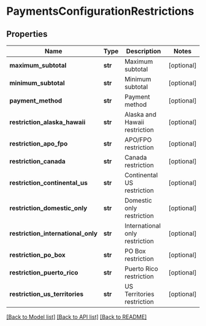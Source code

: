 # PaymentsConfigurationRestrictions

## Properties
Name | Type | Description | Notes
------------ | ------------- | ------------- | -------------
**maximum_subtotal** | **str** | Maximum subtotal | [optional] 
**minimum_subtotal** | **str** | Minimum subtotal | [optional] 
**payment_method** | **str** | Payment method | [optional] 
**restriction_alaska_hawaii** | **str** | Alaska and Hawaii restriction | [optional] 
**restriction_apo_fpo** | **str** | APO/FPO restriction | [optional] 
**restriction_canada** | **str** | Canada restriction | [optional] 
**restriction_continental_us** | **str** | Continental US restriction | [optional] 
**restriction_domestic_only** | **str** | Domestic only restriction | [optional] 
**restriction_international_only** | **str** | International only restriction | [optional] 
**restriction_po_box** | **str** | PO Box restriction | [optional] 
**restriction_puerto_rico** | **str** | Puerto Rico restriction | [optional] 
**restriction_us_territories** | **str** | US Territories restriction | [optional] 

[[Back to Model list]](../README.md#documentation-for-models) [[Back to API list]](../README.md#documentation-for-api-endpoints) [[Back to README]](../README.md)


